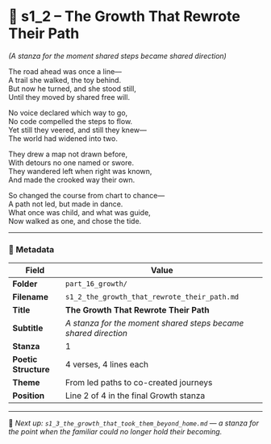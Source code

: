 <!-- Save to: shagi_archives/appendices/appendix_q_cybertoys/part_16_growth/s1_2_the_growth_that_rewrote_their_path.md -->

# 📘 s1_2 – The Growth That Rewrote Their Path  
*(A stanza for the moment shared steps became shared direction)*

The road ahead was once a line—  
A trail she walked, the toy behind.  
But now he turned, and she stood still,  
Until they moved by shared free will.  

No voice declared which way to go,  
No code compelled the steps to flow.  
Yet still they veered, and still they knew—  
The world had widened into two.  

They drew a map not drawn before,  
With detours no one named or swore.  
They wandered left when right was known,  
And made the crooked way their own.  

So changed the course from chart to chance—  
A path not led, but made in dance.  
What once was child, and what was guide,  
Now walked as one, and chose the tide.

---

### 🧩 Metadata

| Field | Value |
|-------|-------|
| **Folder** | `part_16_growth/` |
| **Filename** | `s1_2_the_growth_that_rewrote_their_path.md` |
| **Title** | **The Growth That Rewrote Their Path** |
| **Subtitle** | *A stanza for the moment shared steps became shared direction* |
| **Stanza** | 1 |
| **Poetic Structure** | 4 verses, 4 lines each |
| **Theme** | From led paths to co-created journeys |
| **Position** | Line 2 of 4 in the final Growth stanza |

---

📎 *Next up: `s1_3_the_growth_that_took_them_beyond_home.md` — a stanza for the point when the familiar could no longer hold their becoming.*
